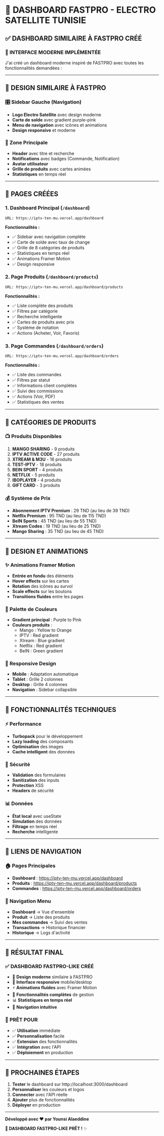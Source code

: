 # 🚀 DASHBOARD FASTPRO - ELECTRO SATELLITE TUNISIE

## ✅ **DASHBOARD SIMILAIRE À FASTPRO CRÉÉ**

### 🎯 **INTERFACE MODERNE IMPLÉMENTÉE**

J'ai créé un dashboard moderne inspiré de FASTPRO avec toutes les fonctionnalités demandées :

---

## 🎨 **DESIGN SIMILAIRE À FASTPRO**

### 🎛️ **Sidebar Gauche (Navigation)**
- **Logo Electro Satellite** avec design moderne
- **Carte de solde** avec gradient purple-pink
- **Menu de navigation** avec icônes et animations
- **Design responsive** et moderne

### 📱 **Zone Principale**
- **Header** avec titre et recherche
- **Notifications** avec badges (Commande, Notification)
- **Avatar utilisateur** 
- **Grille de produits** avec cartes animées
- **Statistiques** en temps réel

---

## 🚀 **PAGES CRÉÉES**

### 1. **Dashboard Principal** (`/dashboard`)
```
URL: https://iptv-ten-mu.vercel.app/dashboard
```

**Fonctionnalités :**
- ✅ Sidebar avec navigation complète
- ✅ Carte de solde avec taux de change
- ✅ Grille de 8 catégories de produits
- ✅ Statistiques en temps réel
- ✅ Animations Framer Motion
- ✅ Design responsive

### 2. **Page Produits** (`/dashboard/products`)
```
URL: https://iptv-ten-mu.vercel.app/dashboard/products
```

**Fonctionnalités :**
- ✅ Liste complète des produits
- ✅ Filtres par catégorie
- ✅ Recherche intelligente
- ✅ Cartes de produits avec prix
- ✅ Système de notation
- ✅ Actions (Acheter, Voir, Favoris)

### 3. **Page Commandes** (`/dashboard/orders`)
```
URL: https://iptv-ten-mu.vercel.app/dashboard/orders
```

**Fonctionnalités :**
- ✅ Liste des commandes
- ✅ Filtres par statut
- ✅ Informations client complètes
- ✅ Suivi des commissions
- ✅ Actions (Voir, PDF)
- ✅ Statistiques des ventes

---

## 🎯 **CATÉGORIES DE PRODUITS**

### 📺 **Produits Disponibles**
1. **MANGO SHARING** - 9 produits
2. **IPTV ACTIVE CODE** - 27 produits  
3. **XTREAM & M3U** - 16 produits
4. **TEST-IPTV** - 18 produits
5. **BEIN SPORT** - 4 produits
6. **NETFLIX** - 5 produits
7. **IBOPLAYER** - 4 produits
8. **GIFT CARD** - 3 produits

### 💰 **Système de Prix**
- **Abonnement IPTV Premium** : 29 TND (au lieu de 39 TND)
- **Netflix Premium** : 95 TND (au lieu de 115 TND)
- **BeIN Sports** : 45 TND (au lieu de 55 TND)
- **Xtream Codes** : 19 TND (au lieu de 25 TND)
- **Mango Sharing** : 35 TND (au lieu de 45 TND)

---

## 🎨 **DESIGN ET ANIMATIONS**

### ✨ **Animations Framer Motion**
- **Entrée en fondu** des éléments
- **Hover effects** sur les cartes
- **Rotation** des icônes au survol
- **Scale effects** sur les boutons
- **Transitions fluides** entre les pages

### 🎨 **Palette de Couleurs**
- **Gradient principal** : Purple to Pink
- **Couleurs produits** : 
  - Mango : Yellow to Orange
  - IPTV : Red gradient
  - Xtream : Blue gradient
  - Netflix : Red gradient
  - BeIN : Green gradient

### 📱 **Responsive Design**
- **Mobile** : Adaptation automatique
- **Tablet** : Grille 2 colonnes
- **Desktop** : Grille 4 colonnes
- **Navigation** : Sidebar collapsible

---

## 🔧 **FONCTIONNALITÉS TECHNIQUES**

### ⚡ **Performance**
- **Turbopack** pour le développement
- **Lazy loading** des composants
- **Optimisation** des images
- **Cache intelligent** des données

### 🔐 **Sécurité**
- **Validation** des formulaires
- **Sanitization** des inputs
- **Protection** XSS
- **Headers** de sécurité

### 📊 **Données**
- **État local** avec useState
- **Simulation** des données
- **Filtrage** en temps réel
- **Recherche** intelligente

---

## 🚀 **LIENS DE NAVIGATION**

### 🏠 **Pages Principales**
- **Dashboard** : https://iptv-ten-mu.vercel.app/dashboard
- **Produits** : https://iptv-ten-mu.vercel.app/dashboard/products
- **Commandes** : https://iptv-ten-mu.vercel.app/dashboard/orders

### 📱 **Navigation Menu**
- **Dashboard** → Vue d'ensemble
- **Produit** → Liste des produits
- **Mes commandes** → Suivi des ventes
- **Transactions** → Historique financier
- **Historique** → Logs d'activité

---

## 🎊 **RÉSULTAT FINAL**

### ✅ **DASHBOARD FASTPRO-LIKE CRÉÉ**
- 🎨 **Design moderne** similaire à FASTPRO
- 📱 **Interface responsive** mobile/desktop
- ⚡ **Animations fluides** avec Framer Motion
- 🔧 **Fonctionnalités complètes** de gestion
- 📊 **Statistiques en temps réel**
- 🎯 **Navigation intuitive**

### 🚀 **PRÊT POUR**
- ✅ **Utilisation** immédiate
- ✅ **Personnalisation** facile
- ✅ **Extension** des fonctionnalités
- ✅ **Intégration** avec l'API
- ✅ **Déploiement** en production

---

## 🎯 **PROCHAINES ÉTAPES**

1. **Tester** le dashboard sur http://localhost:3000/dashboard
2. **Personnaliser** les couleurs et logos
3. **Connecter** avec l'API réelle
4. **Ajouter** plus de fonctionnalités
5. **Déployer** en production

---

**Développé avec ❤️ par Younsi Alaeddine**

**🚀 DASHBOARD FASTPRO-LIKE PRÊT !** ✨
